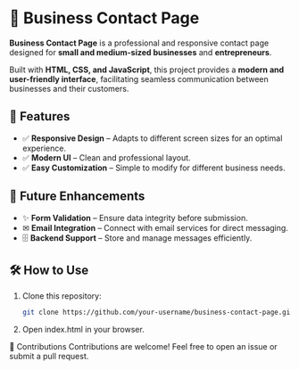 # 📩 Business Contact Page

**Business Contact Page** is a professional and responsive contact page designed for **small and medium-sized businesses** and **entrepreneurs**.

Built with **HTML, CSS, and JavaScript**, this project provides a **modern and user-friendly interface**, facilitating seamless communication between businesses and their customers.

## 🚀 Features

- ✅ **Responsive Design** – Adapts to different screen sizes for an optimal experience.
- ✅ **Modern UI** – Clean and professional layout.
- ✅ **Easy Customization** – Simple to modify for different business needs.

## 🔧 Future Enhancements

- ✨ **Form Validation** – Ensure data integrity before submission.
- ✉ **Email Integration** – Connect with email services for direct messaging.
- 🗄 **Backend Support** – Store and manage messages efficiently.

## 🛠 How to Use

1. Clone this repository:
   ```bash
   git clone https://github.com/your-username/business-contact-page.git
   ```
2. Open index.html in your browser.

🤝 Contributions
Contributions are welcome! Feel free to open an issue or submit a pull request.
